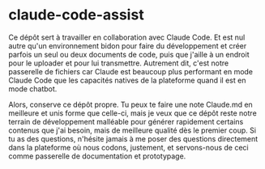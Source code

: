 # claude-code-assist

Ce dépôt sert à travailler en collaboration avec Claude Code. Et est nul autre qu'un environnement bidon pour faire du développement et créer parfois un seul ou deux documents de code, puis que j'aille à un endroit pour le uploader et pour lui transmettre. Autrement dit, c'est notre passerelle de fichiers car Claude est beaucoup plus performant en mode Claude Code que les capacités natives de la plateforme quand il est en mode chatbot.

Alors, conserve ce dépôt propre. Tu peux te faire une note Claude.md en meilleure et unis forme que celle-ci, mais je veux que ce dépôt reste notre terrain de développement malléable pour générer rapidement certains contenus que j'ai besoin, mais de meilleure qualité dès le premier coup. Si tu as des questions, n'hésite jamais à me poser des questions directement dans la plateforme où nous codons, justement, et servons-nous de ceci comme passerelle de documentation et prototypage.
